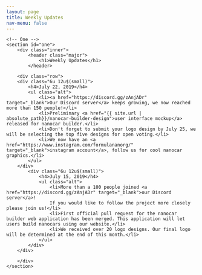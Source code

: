 ```yaml
---
layout: page
title: Weekly Updates
nav-menu: false
---
```


<!-- Main -->
<div id="main" class="alt">

	<!-- One -->
	<section id="one">
		<div class="inner">
			<header class="major">
				<h1>Weekly Updates</h1>
			</header>

		<div class="row">
		<div class="6u 12u$(small)">
			<h4>July 22, 2019</h4>
			<ul class="alt">
				<li><a href="https://discord.gg/zAnjADr" target="_blank">Our Discord server</a> keeps growing, we now reached more than 150 people!</li>
				<li>Preliminary <a href="{{ site.url | absolute_path}}/nanocar-builder-design">user interface mockup</a> released for nanocar builder.</li>
				<li>Don't forget to submit your logo design by July 25, we will be selecting the top five designs for open voting.</li>
				<li>We now have an <a href="https://www.instagram.com/formulananorg/" target="_blank">instagram account</a>, follow us for cool nanocar graphics.</li>
			</ul>
		</div>
			<div class="6u 12u$(small)">
				<h4>July 15, 2019</h4>
				<ul class="alt">
					<li>More than a 100 people joined <a href="https://discord.gg/zAnjADr" target="_blank">our Discord server</a>!
					If you would like to follow the project more closely please join us!</li>
					<li>First official pull request for the nanocar builder web application has been merged. This application will let users build nanocars using our website.</li>
					<li>We received over 20 logo designs. Our final logo will be determined at the end of this month.</li>
				</ul>
			</div>
		</div>

		</div>
	</section>
</div>
